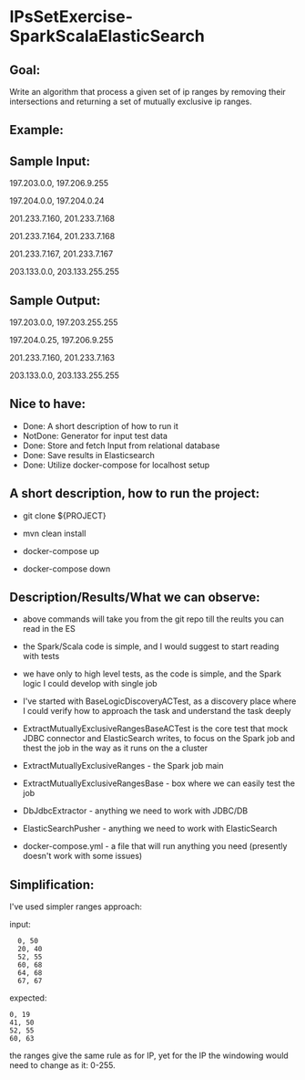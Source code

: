 # IPsSetExercise-SparkScalaElasticSearch

## Goal:

Write an algorithm that process a given set of ip ranges by removing their intersections and returning a set of mutually exclusive ip ranges.

## Example:

## Sample Input:

197.203.0.0, 197.206.9.255

197.204.0.0, 197.204.0.24

201.233.7.160, 201.233.7.168

201.233.7.164, 201.233.7.168

201.233.7.167, 201.233.7.167

203.133.0.0, 203.133.255.255

## Sample Output:

197.203.0.0, 197.203.255.255

197.204.0.25, 197.206.9.255

201.233.7.160, 201.233.7.163

203.133.0.0, 203.133.255.255

## Nice to have:

- Done: A short description of how to run it
- NotDone: Generator for input test data
- Done: Store and fetch Input from relational database
- Done: Save results in Elasticsearch
- Done: Utilize docker-compose for localhost setup

## A short description, how to run the project:

- git clone ${PROJECT}

- mvn clean install

- docker-compose up

- docker-compose down

## Description/Results/What we can observe:

- above commands will take you from the git repo till the reults you can read in the ES

- the Spark/Scala code is simple, and I would suggest to start reading with tests

- we have only to high level tests, as the code is simple, and the Spark logic I could develop with single job

- I've started with BaseLogicDiscoveryACTest, as a discovery place where I could verify how to approach the task and understand the task deeply

- ExtractMutuallyExclusiveRangesBaseACTest is the core test that mock JDBC connector and ElasticSearch writes, to focus on the Spark job and thest the job in the way as it runs on the a cluster

- ExtractMutuallyExclusiveRanges - the Spark job main

- ExtractMutuallyExclusiveRangesBase - box where we can easily test the job

- DbJdbcExtractor - anything we need to work with JDBC/DB

- ElasticSearchPusher - anything we need to work with ElasticSearch

- docker-compose.yml - a file that will run anything you need (presently doesn't work with some issues)

## Simplification:

I've used simpler ranges approach:

input:

      0, 50
      20, 40
      52, 55
      60, 68
      64, 68
      67, 67

expected:

    0, 19
    41, 50
    52, 55
    60, 63

the ranges give the same rule as for IP, yet for the IP the windowing would need to change as it: 0-255.
